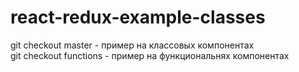 # react-redux-example-classes
git checkout master - пример на классовых компонентах  
git checkout functions - пример на функциональнях компонентах  
